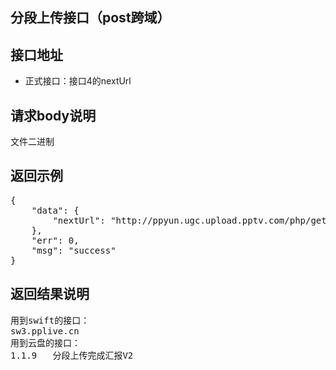 分段上传接口（post跨域）
----------

接口地址
----------
  * 正式接口：接口4的nextUrl

请求body说明
----------
文件二进制

返回示例
----------
<pre>
{
    "data": {
        "nextUrl": "http://ppyun.ugc.upload.pptv.com/php/getRange.php"
    },
    "err": 0,
    "msg": "success"
}
</pre>

返回结果说明
----------
<pre>
用到swift的接口：
sw3.pplive.cn
用到云盘的接口：
1.1.9	分段上传完成汇报V2
</pre>
